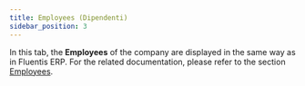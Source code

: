 ```yaml
---
title: Employees (Dipendenti)
sidebar_position: 3
---
```


In this tab, the **Employees** of the company are displayed in the same way as in Fluentis ERP. For the related documentation, please refer to the section [Employees](/docs/project-management/registers/employee/new-employee).